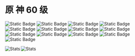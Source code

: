 # 原 神 60 级
![Static Badge](https://img.shields.io/badge/GenshinImpact-Coke-blue) ![Static Badge](https://img.shields.io/badge/HkRPG-Coke-palevioletred) ![Static Badge](https://img.shields.io/badge/python-red) ![Static Badge](https://img.shields.io/badge/Golang-yellow) ![Static Badge](https://img.shields.io/badge/shell-green) ![Static Badge](https://img.shields.io/badge/Java-pink) ![Static Badge](https://img.shields.io/badge/Ubuntu-orange) ![Static Badge](https://img.shields.io/badge/Vscode-brown) ![Static Badge](https://img.shields.io/badge/PhotoShop-cyan) ![Static Badge](https://img.shields.io/badge/VisualStudio-peachpuff) ![Static Badge](https://img.shields.io/badge/Goland-grey) ![Static Badge](https://img.shields.io/badge/IDEA-palevioletred) ![Static Badge](https://img.shields.io/badge/ADW-rose)

<p align="center">
 <img src="https://github-readme-stats.vercel.app/api?username=CokeSR&count_private=true&show_icons=true&line_height=46" align="left" alt="Stats" />
 <img src="https://github-contribution-stats.vercel.app/api/?username=CokeSR" align="left" alt="Stats" />
</p>
